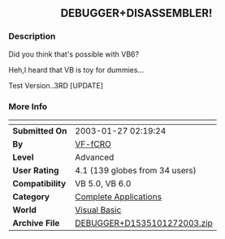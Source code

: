 ﻿<div align="center">

## DEBUGGER\+DISASSEMBLER\!


</div>

### Description

Did you think that's possible with VB6?

Heh,I heard that VB is toy for dummies...

Test Version..3RD [UPDATE]
 
### More Info
 


<span>             |<span>
---                |---
**Submitted On**   |2003-01-27 02:19:24
**By**             |[VF\-fCRO](https://github.com/Planet-Source-Code/PSCIndex/blob/master/ByAuthor/vf-fcro.md)
**Level**          |Advanced
**User Rating**    |4.1 (139 globes from 34 users)
**Compatibility**  |VB 5\.0, VB 6\.0
**Category**       |[Complete Applications](https://github.com/Planet-Source-Code/PSCIndex/blob/master/ByCategory/complete-applications__1-27.md)
**World**          |[Visual Basic](https://github.com/Planet-Source-Code/PSCIndex/blob/master/ByWorld/visual-basic.md)
**Archive File**   |[DEBUGGER\+D1535101272003\.zip](https://github.com/Planet-Source-Code/vf-fcro-debugger-disassembler__1-42422/archive/master.zip)









